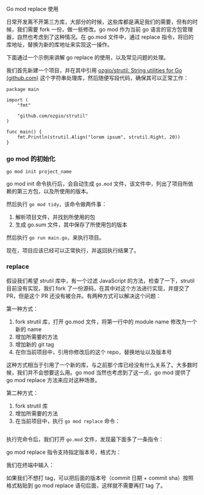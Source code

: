Go mod replace 使用



日常开发离不开第三方库，大部分的时候，这些库都是满足我们的需要，但有的时候，我们需要 fork 一份，做一些修改。go mod 作为当前 go 语言的官方包管理器，自然也考虑到了这种情况。在 go.mod 文件中，通过 replace 指令，将旧的库地址，替换为新的库地址来实现这一操作。



下面通过一个示例来讲解 go replace 的使用，以及常见问题的处理。



我们首先新建一个项目，并在其中引用 [ozgio/strutil: String utilities for Go (github.com)](https://github.com/ozgio/strutil) 这个字符串处理库，然后随便写段代码，确保其可以正常工作：



```
package main

import (
	"fmt"

	"github.com/ozgio/strutil"
)

func main() {
	fmt.Println(strutil.Align("lorem ipsum", strutil.Right, 20))
}
```



### go mod 的初始化



`go mod init project_name`



go mod init 命令执行后，会自动生成 `go.mod` 文件，该文件中，列出了项目所依赖的第三方包，以及所使用的版本。



然后执行 `go mod tidy`，该命令做两件事：



1. 解析项目文件，并找到所使用的包
2. 生成 go.sum 文件，其中保存了所使用包的版本



然后执行 `go run main.go`，来执行项目。

现在，项目应该已经可以正常执行，并返回执行结果了。



### replace



假设我们希望 strutil 库中，有一个过滤 JavaScript 的方法，检查了一下，strutil 目前没有实现，我们 fork 了一份源码，在其中对这个方法进行实现，并提交了 PR，但是这个 PR 还没有被合并。有两种方式可以解决这个问题：



第一种方式：

1. fork strutil 库，打开 go.mod 文件，将第一行中的 module name 修改为一个新的 name
2. 增加所需要的方法
3. 增加新的 git tag
4. 在你当前项目中，引用你修改后的这个 repo，替换地址以及版本号



这种方式相当于引用了一个新的库，与之前那个库已经没有什么关系了。大多数时候，我们并不会想要这么用。go mod 当然也考虑到了这一点，go mod 提供了 go mod replace 方法来应对这种场景。



第二种方式：

1. fork strutil 库
2. 增加所需要的方法
3. 在当前项目中，执行 `go mod replace` 命令：

```

```



执行完命令后，我们打开 `go.mod` 文件，发现最下面多了一条指令：



go mod replace 指令支持指定版本号，格式为：



我们在终端中输入：



如果我们不想打 tag，可以把后面的版本号（commit 日期 + commit sha）按照格式粘贴到 go mod replace 语句后面，这样就不需要再打 tag 了。



 